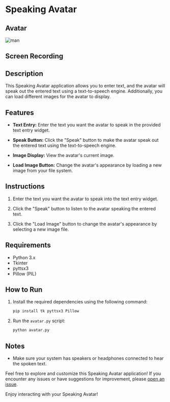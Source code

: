 # Speaking Avatar

## Avatar
![man](https://github.com/VinsmokeSomya/return-0/assets/117063787/23ba09b2-6627-4292-85e2-689922599e2e)

## Screen Recording

## Description
This Speaking Avatar application allows you to enter text, and the avatar will speak out the entered text using a text-to-speech engine. Additionally, you can load different images for the avatar to display.

## Features
- **Text Entry:** Enter the text you want the avatar to speak in the provided text entry widget.

- **Speak Button:** Click the "Speak" button to make the avatar speak out the entered text using the text-to-speech engine.

- **Image Display:** View the avatar's current image.

- **Load Image Button:** Change the avatar's appearance by loading a new image from your file system.

## Instructions
1. Enter the text you want the avatar to speak into the text entry widget.

2. Click the "Speak" button to listen to the avatar speaking the entered text.

3. Click the "Load Image" button to change the avatar's appearance by selecting a new image file.

## Requirements
- Python 3.x
- Tkinter
- pyttsx3
- Pillow (PIL)

## How to Run
1. Install the required dependencies using the following command:
   ```bash
   pip install tk pyttsx3 Pillow
   ```

2. Run the `avatar.py` script:
   ```bash
   python avatar.py
   ```

## Notes
- Make sure your system has speakers or headphones connected to hear the spoken text.

Feel free to explore and customize this Speaking Avatar application! If you encounter any issues or have suggestions for improvement, please [open an issue](https://github.com/your_username/your_repository/issues).

Enjoy interacting with your Speaking Avatar!
